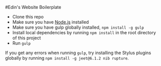 #Edin's Website Boilerplate

- Clone this repo
- Make sure you have [Node.js](https://nodejs.org/en/download/current/) installed
- Make sure you have gulp globally installed, `npm install -g gulp`
- Install local dependencies by running `npm install` in the root directory of this project
- Run `gulp`

If you get any errors when running `gulp`, try installing the Stylus plugins globally by running `npm install -g jeet@6.1.2 nib rupture`.